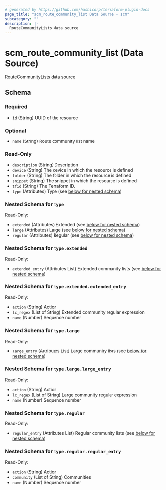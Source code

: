 ```yaml
---
# generated by https://github.com/hashicorp/terraform-plugin-docs
page_title: "scm_route_community_list Data Source - scm"
subcategory: ""
description: |-
  RouteCommunityLists data source
---
```


# scm_route_community_list (Data Source)

RouteCommunityLists data source



<!-- schema generated by tfplugindocs -->
## Schema

### Required

- `id` (String) UUID of the resource

### Optional

- `name` (String) Route community list name

### Read-Only

- `description` (String) Description
- `device` (String) The device in which the resource is defined
- `folder` (String) The folder in which the resource is defined
- `snippet` (String) The snippet in which the resource is defined
- `tfid` (String) The Terraform ID.
- `type` (Attributes) Type (see [below for nested schema](#nestedatt--type))

<a id="nestedatt--type"></a>
### Nested Schema for `type`

Read-Only:

- `extended` (Attributes) Extended (see [below for nested schema](#nestedatt--type--extended))
- `large` (Attributes) Large (see [below for nested schema](#nestedatt--type--large))
- `regular` (Attributes) Regular (see [below for nested schema](#nestedatt--type--regular))

<a id="nestedatt--type--extended"></a>
### Nested Schema for `type.extended`

Read-Only:

- `extended_entry` (Attributes List) Extended community lists (see [below for nested schema](#nestedatt--type--extended--extended_entry))

<a id="nestedatt--type--extended--extended_entry"></a>
### Nested Schema for `type.extended.extended_entry`

Read-Only:

- `action` (String) Action
- `lc_regex` (List of String) Extended community regular expression
- `name` (Number) Sequence number



<a id="nestedatt--type--large"></a>
### Nested Schema for `type.large`

Read-Only:

- `large_entry` (Attributes List) Large community lists (see [below for nested schema](#nestedatt--type--large--large_entry))

<a id="nestedatt--type--large--large_entry"></a>
### Nested Schema for `type.large.large_entry`

Read-Only:

- `action` (String) Action
- `lc_regex` (List of String) Large community regular expression
- `name` (Number) Sequence number



<a id="nestedatt--type--regular"></a>
### Nested Schema for `type.regular`

Read-Only:

- `regular_entry` (Attributes List) Regular community lists (see [below for nested schema](#nestedatt--type--regular--regular_entry))

<a id="nestedatt--type--regular--regular_entry"></a>
### Nested Schema for `type.regular.regular_entry`

Read-Only:

- `action` (String) Action
- `community` (List of String) Communities
- `name` (Number) Sequence number
